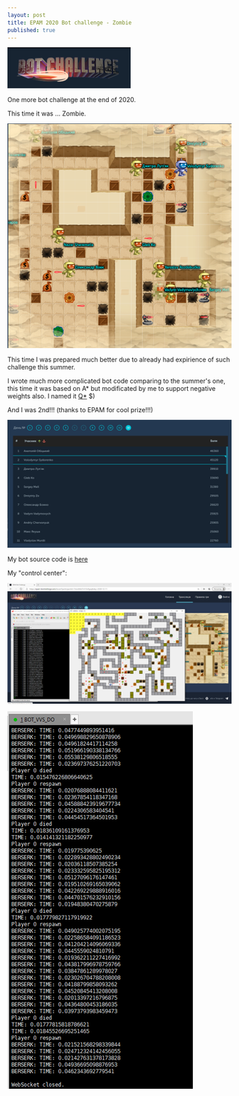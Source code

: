 ```yaml
---
layout: post
title: EPAM 2020 Bot challenge - Zombie
published: true
---
```


![logo](../images/EPAM-2020-Zombie/logo.png)

One more bot challenge at the end of 2020.

This time it was ... Zombie.

<!--more-->

![logo](../images/EPAM-2020-Zombie/board_240.png)

This time I was prepared much better due to already had expirience of such challenge this summer.

I wrote much more complicated bot code comparing to the summer's one, this time it was based on A* but modificated by me to support negative weights also. I named it [Q*](https://github.com/BlackVS/botchallenge-epam-2020-Zombie/blob/main/current/qstar.py) $)


And I was 2nd!!! (thanks to EPAM for cool prize!!!)

![logo](../images/EPAM-2020-Zombie/scoreboard.png)

My bot source code is [here](https://github.com/BlackVS/Bots/tree/main/EPAM/2020/Zombie)

My "control center":

![logo](../images/EPAM-2020-Zombie/image1.png)

![logo](../images/EPAM-2020-Zombie/image2.png)
